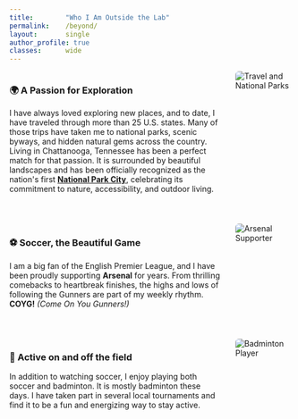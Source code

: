 ```yaml
---
title:        "Who I Am Outside the Lab"
permalink:    /beyond/
layout:       single
author_profile: true
classes:      wide
---
```


<style>
.outside-row {
  display: flex;
  flex-wrap: wrap;
  align-items: flex-start;
  gap: 1.5rem;
  margin-bottom: 2.5rem;
}
.outside-row .text {
  flex: 1 1 60%;
}
.outside-row img {
  max-width: 100px;
  height: auto;
  object-fit: contain;
  border-radius: 6px;
}
</style>

<div class="outside-row">
  <div class="text">
    <h3>🌍 A Passion for Exploration</h3>
    <p>I have always loved exploring new places, and to date, I have traveled through more than 25 U.S. states. Many of those trips have taken me to national parks, scenic byways, and hidden natural gems across the country. Living in Chattanooga, Tennessee has been a perfect match for that passion. It is surrounded by beautiful landscapes and has been officially recognized as the nation's first <a href="https://chattanooga.gov/stay-informed/latest-news/its-official-chattanooga-becomes-first-national-park-city-north-america"><strong>National Park City</strong></a>, celebrating its commitment to nature, accessibility, and outdoor living.</p>
  </div>
  <img src="{{ '/images/travel.PNG' | relative_url }}" alt="Travel and National Parks">
</div>

<div class="outside-row">
  <div class="text">
    <h3>⚽ Soccer, the Beautiful Game</h3>
    <p>I am a big fan of the English Premier League, and I have been proudly supporting <strong>Arsenal</strong> for years. From thrilling comebacks to heartbreak finishes, the highs and lows of following the Gunners are part of my weekly rhythm. <strong>COYG!</strong> <em>(Come On You Gunners!)</em></p>
  </div>
  <img src="{{ '/images/arsenal.PNG' | relative_url }}" alt="Arsenal Supporter">
</div>

<div class="outside-row">
  <div class="text">
    <h3>🏸 Active on and off the field</h3>
    <p>In addition to watching soccer, I enjoy playing both soccer and badminton. It is mostly badminton these days. I have taken part in several local tournaments and find it to be a fun and energizing way to stay active.</p>
  </div>
  <img src="{{ '/images/badminton.png' | relative_url }}" alt="Badminton Player">
</div>
